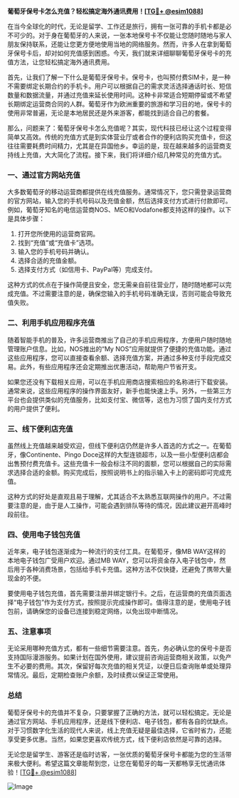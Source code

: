 **葡萄牙保号卡怎么充值？轻松搞定海外通讯费用！[[TG💪+ @esim1088](https://t.me/s/esim1088)]**

在当今全球化的时代，无论是留学、工作还是旅行，拥有一张可靠的手机卡都是必不可少的。对于身在葡萄牙的人来说，一张本地保号卡不仅能让您随时随地与家人朋友保持联系，还能让您更方便地使用当地的网络服务。然而，许多人在拿到葡萄牙保号卡后，却对如何充值感到困惑。今天，我们就来详细聊聊葡萄牙保号卡的充值方法，让您轻松搞定海外通讯费用。

首先，让我们了解一下什么是葡萄牙保号卡。保号卡，也叫预付费SIM卡，是一种不需要绑定长期合约的手机卡。用户可以根据自己的需求灵活选择通话时长、短信数量和数据流量，并通过充值来延长使用时间。这种卡非常适合短期停留或不希望长期绑定运营商合同的人群。葡萄牙作为欧洲重要的旅游和学习目的地，保号卡的使用非常普遍，无论是本地居民还是外来游客，都能找到适合自己的套餐。

那么，问题来了：葡萄牙保号卡怎么充值呢？其实，现代科技已经让这个过程变得简单又高效。传统的充值方式是到实体营业厅或者合作的便利店购买充值卡，但这往往需要耗费时间精力，尤其是在异国他乡。幸运的是，现在越来越多的运营商支持线上充值，大大简化了流程。接下来，我们将详细介绍几种常见的充值方式。

### **一、通过官方网站充值**
大多数葡萄牙的移动运营商都提供在线充值服务。通常情况下，您只需登录运营商的官方网站，输入您的手机号码以及充值金额，然后选择支付方式进行付款即可。例如，葡萄牙知名的电信运营商NOS、MEO和Vodafone都支持这样的操作。以下是具体步骤：

1. 打开您所使用的运营商官网。
2. 找到“充值”或“充值卡”选项。
3. 输入您的手机号码并确认。
4. 选择合适的充值金额。
5. 选择支付方式（如信用卡、PayPal等）完成支付。

这种方式的优点在于操作简便且安全，您无需亲自前往营业厅，随时随地都可以完成充值。不过需要注意的是，确保您输入的手机号码准确无误，否则可能会导致充值失败。

### **二、利用手机应用程序充值**
随着智能手机的普及，许多运营商推出了自己的手机应用程序，方便用户随时随地管理账户信息。比如，NOS推出的“My NOS”应用就提供了便捷的充值功能。通过这些应用程序，您可以直接查看余额、选择充值方案，并通过多种支付手段完成交易。此外，有些应用程序还会定期推出优惠活动，帮助用户节省开支。

如果您还没有下载相关应用，可以在手机应用商店搜索相应的名称进行下载安装。通常来说，这些应用程序的操作界面友好，新手也能快速上手。另外，一些第三方平台也会提供类似的充值服务，比如支付宝、微信等，这也为习惯了国内支付方式的用户提供了便利。

### **三、线下便利店充值**
虽然线上充值越来越受欢迎，但线下便利店仍然是许多人首选的方式之一。在葡萄牙，像Continente、Pingo Doce这样的大型连锁超市，以及一些小型便利店都会出售预付费充值卡。这些充值卡一般会标注不同的面额，您可以根据自己的实际需求选择合适的金额。购买完成后，按照说明书上的指示输入卡上的密码即可完成充值。

这种方式的好处是直观且易于理解，尤其适合不太熟悉互联网操作的用户。不过需要注意的是，由于是人工操作，可能会遇到排队等待的情况，因此建议避开高峰时段前往。

### **四、使用电子钱包充值**
近年来，电子钱包逐渐成为一种流行的支付工具。在葡萄牙，像MB WAY这样的本地电子钱包广受用户欢迎。通过MB WAY，您可以将资金存入电子钱包中，然后用于各种消费场景，包括给手机卡充值。这种方法不仅快捷，还避免了携带大量现金的不便。

要使用电子钱包充值，首先需要注册并绑定银行卡。之后，在运营商的充值页面选择“电子钱包”作为支付方式，按照提示完成操作即可。值得注意的是，使用电子钱包前，请确保您的设备已连接到稳定网络，以免出现中断情况。

### **五、注意事项**
无论采用哪种充值方式，都有一些细节需要注意。首先，务必确认您的保号卡是否支持国际漫游服务。如果计划在国外使用，建议提前咨询运营商相关政策，以免产生不必要的费用。其次，保留好每次充值的相关凭证，以便日后查询账单或处理异常情况。最后，定期检查账户余额，及时续费以保证正常使用。

### **总结**
葡萄牙保号卡的充值并不复杂，只要掌握了正确的方法，就可以轻松搞定。无论是通过官方网站、手机应用程序，还是线下便利店、电子钱包，都有各自的优缺点。对于习惯数字化生活的现代人来说，线上充值无疑是最佳选择，它省时省力，还能享受更多优惠。当然，如果您更喜欢传统方式，线下便利店依然是可靠的选择。

无论您是留学生、游客还是临时访客，一张优质的葡萄牙保号卡都能为您的生活带来极大便利。希望这篇文章能帮到您，让您在葡萄牙的每一天都畅享无忧通讯体验！[[TG💪+ @esim1088](https://t.me/s/esim1088)] 

![Image](https://i.postimg.cc/4NQfJmqS/Snipaste-2025-05-13-00-14-12.png)